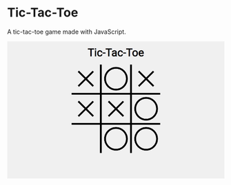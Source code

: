 # Tic-Tac-Toe

A tic-tac-toe game made with JavaScript.

![Screenshot of game](./img/screenshot.jpg)
